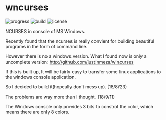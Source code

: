 # wncurses
![progress](http://progressed.io/bar/40?title=progress) ![build](https://img.shields.io/badge/build-passing-brightgreen.svg) ![license](https://img.shields.io/badge/license-WTFPL-brightgreen.svg)

NCURSES in console of MS Windows.

Recently found that the ncurses is really convient for building beautiful programs in the form of command line.

However there is no a windows version. What I found now is only a uncomplete version: <http://github.com/justinmeza/wincurses>

If this is built up, It will be fairly easy to transfer some linux applications to the windows console application.

So I decided to build it(hopeully don't mess up). (18/8/23)

The problems are way more than I thought. (18/9/11)

The Windows console only provides 3 bits to constrol the color, which means there are only 8 colors.